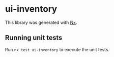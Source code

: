 # ui-inventory

This library was generated with [Nx](https://nx.dev).

## Running unit tests

Run `nx test ui-inventory` to execute the unit tests.
